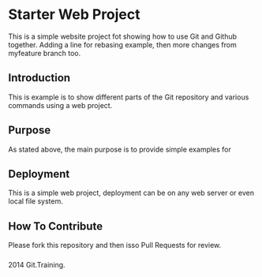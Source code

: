 # Starter Web Project

This is a simple website project fot showing how to use Git and Github together. Adding a line for rebasing example, then more changes from myfeature branch too.

## Introduction

This is example is to show different parts of the Git repository and various commands using a web project.

## Purpose

As stated above, the main purpose is to provide simple examples for

## Deployment

This is a simple web project, deployment can be on any web server or even local file system.

## How To Contribute

Please fork this repository and then isso Pull Requests for review.

### 

2014 Git.Training.